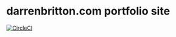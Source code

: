 # darrenbritton.com portfolio site
[![CircleCI](https://circleci.com/gh/darrenbritton/darrenbritton.github.io.svg?style=svg)](https://circleci.com/gh/darrenbritton/darrenbritton.github.io)
